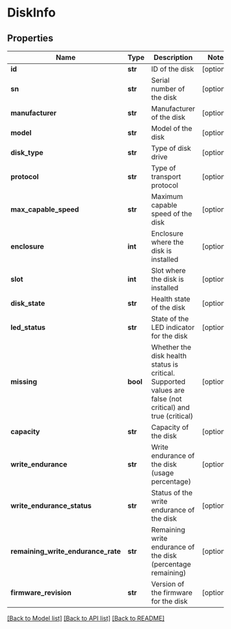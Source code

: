 # DiskInfo

## Properties
Name | Type | Description | Notes
------------ | ------------- | ------------- | -------------
**id** | **str** | ID of the disk | [optional] 
**sn** | **str** | Serial number of the disk | [optional] 
**manufacturer** | **str** | Manufacturer of the disk | [optional] 
**model** | **str** | Model of the disk | [optional] 
**disk_type** | **str** | Type of disk drive | [optional] 
**protocol** | **str** | Type of transport protocol | [optional] 
**max_capable_speed** | **str** | Maximum capable speed of the disk | [optional] 
**enclosure** | **int** | Enclosure where the disk is installed | [optional] 
**slot** | **int** | Slot where the disk is installed | [optional] 
**disk_state** | **str** | Health state of the disk | [optional] 
**led_status** | **str** | State of the LED indicator for the disk | [optional] 
**missing** | **bool** | Whether the disk health status is critical. Supported values are false (not critical) and true (critical) | [optional] 
**capacity** | **str** | Capacity of the disk | [optional] 
**write_endurance** | **str** | Write endurance of the disk (usage percentage) | [optional] 
**write_endurance_status** | **str** | Status of the write endurance of the disk | [optional] 
**remaining_write_endurance_rate** | **str** | Remaining write endurance of the disk (percentage remaining) | [optional] 
**firmware_revision** | **str** | Version of the firmware for the disk | [optional] 

[[Back to Model list]](../README.md#documentation-for-models) [[Back to API list]](../README.md#documentation-for-api-endpoints) [[Back to README]](../README.md)

